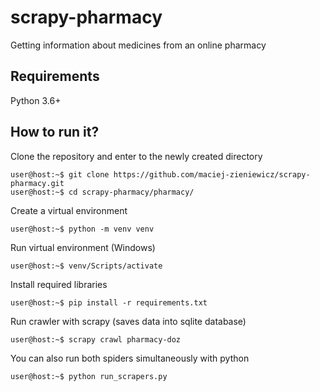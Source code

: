 # scrapy-pharmacy
Getting information about medicines from an online pharmacy

## Requirements

Python 3.6+

## How to run it?

Clone the repository and enter to the newly created directory
```console
user@host:~$ git clone https://github.com/maciej-zieniewicz/scrapy-pharmacy.git
user@host:~$ cd scrapy-pharmacy/pharmacy/

```

Create a virtual environment
```console
user@host:~$ python -m venv venv
```

Run virtual environment (Windows)
```console
user@host:~$ venv/Scripts/activate
```

Install required libraries
```console
user@host:~$ pip install -r requirements.txt
```

Run crawler with scrapy (saves data into sqlite database)
```console
user@host:~$ scrapy crawl pharmacy-doz 
```

You can also run both spiders simultaneously with python
```console
user@host:~$ python run_scrapers.py 
```

